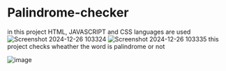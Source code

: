 # Palindrome-checker
in this project HTML, JAVASCRIPT and CSS languages are used
![Screenshot 2024-12-26 103324](https://github.com/user-attachments/assets/1f3941e4-87c9-4b50-9230-94341f7282e4)
![Screenshot 2024-12-26 103335](https://github.com/user-attachments/assets/f91baea4-178e-4cb9-bd6e-cd57885bb3f0)
this project checks wheather the word is palindrome or not

![image](https://github.com/user-attachments/assets/17d49afb-b34c-4a2a-823a-cee3e3489023)

